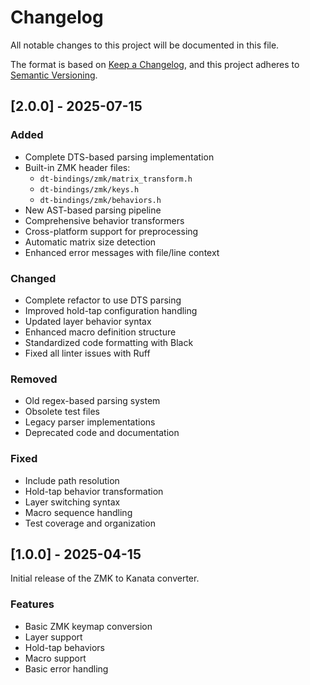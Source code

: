 # Changelog

All notable changes to this project will be documented in this file.

The format is based on [Keep a Changelog](https://keepachangelog.com/en/1.0.0/),
and this project adheres to [Semantic Versioning](https://semver.org/spec/v2.0.0.html).

## [2.0.0] - 2025-07-15

### Added
- Complete DTS-based parsing implementation
- Built-in ZMK header files:
  - `dt-bindings/zmk/matrix_transform.h`
  - `dt-bindings/zmk/keys.h`
  - `dt-bindings/zmk/behaviors.h`
- New AST-based parsing pipeline
- Comprehensive behavior transformers
- Cross-platform support for preprocessing
- Automatic matrix size detection
- Enhanced error messages with file/line context

### Changed
- Complete refactor to use DTS parsing
- Improved hold-tap configuration handling
- Updated layer behavior syntax
- Enhanced macro definition structure
- Standardized code formatting with Black
- Fixed all linter issues with Ruff

### Removed
- Old regex-based parsing system
- Obsolete test files
- Legacy parser implementations
- Deprecated code and documentation

### Fixed
- Include path resolution
- Hold-tap behavior transformation
- Layer switching syntax
- Macro sequence handling
- Test coverage and organization

## [1.0.0] - 2025-04-15

Initial release of the ZMK to Kanata converter.

### Features
- Basic ZMK keymap conversion
- Layer support
- Hold-tap behaviors
- Macro support
- Basic error handling 